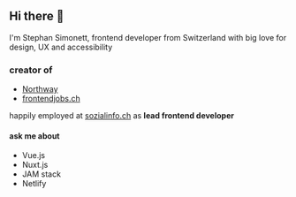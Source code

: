 ## Hi there 👋

I'm Stephan Simonett, frontend developer from Switzerland with big love for design, UX and accessibility

### creator of
- [Northway](https://northway.blog)
- [frontendjobs.ch](https://frontendjobs.ch)

happily employed at [sozialinfo.ch](https://www.sozialinfo.ch) as **lead frontend developer**

#### ask me about
- Vue.js
- Nuxt.js
- JAM stack
- Netlify
